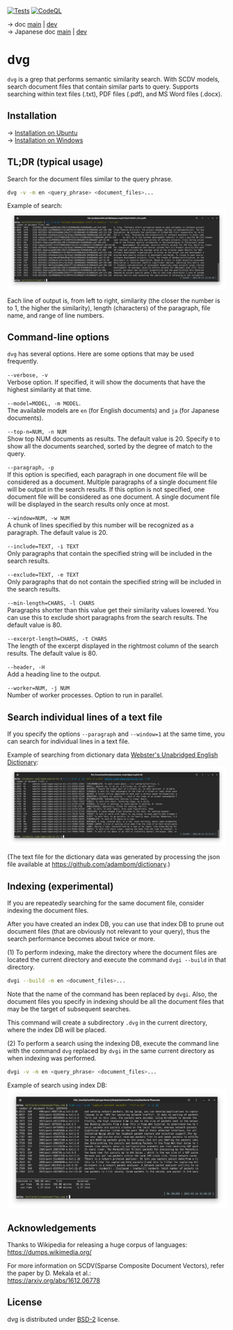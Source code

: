 [![Tests](https://github.com/tos-kamiya/dvg/actions/workflows/tests.yaml/badge.svg)](https://github.com/tos-kamiya/dvg/actions/workflows/tests.yaml) [![CodeQL](https://github.com/tos-kamiya/dvg/actions/workflows/codeql-analysis.yml/badge.svg)](https://github.com/tos-kamiya/dvg/actions/workflows/codeql-analysis.yml)

&rarr; doc [main](https://github.com/tos-kamiya/dvg/) | [dev](https://github.com/tos-kamiya/dvg/tree/dev)  
&rarr; Japanese doc [main](https://github.com/tos-kamiya/dvg/blob/main/README.ja_JP.md) | [dev](https://github.com/tos-kamiya/dvg/blob/dev/README.ja_JP.md)  

# dvg

`dvg` is a grep that performs semantic similarity search.
With SCDV models, search document files that contain similar parts to query.
Supports searching within text files (.txt), PDF files (.pdf), and MS Word files (.docx).

## Installation

&rarr; [Installation on Ubuntu](docs/installation-on-ubuntu.md)  
&rarr; [Installation on Windows](docs/installation-on-windows.md)  

## TL;DR (typical usage)

Search for the document files similar to the query phrase.

```sh
dvg -v -m en <query_phrase> <document_files>...
```

Example of search:  
![](docs/images/run1.png)

Each line of output is, from left to right, similarity (the closer the number is to 1, the higher the similarity), length (characters) of the paragraph, file name, and range of line numbers.

## Command-line options

`dvg` has several options. Here are some options that may be used frequently.

`--verbose, -v`  
Verbose option. If specified, it will show the documents that have the highest similarity at that time.

`--model=MODEL, -m MODEL`.  
The available models are `en` (for English documents) and `ja` (for Japanese documents).

`--top-n=NUM, -n NUM`  
Show top NUM documents as results. The default value is 20.
Specify `0` to show all the documents searched, sorted by the degree of match to the query.

`--paragraph, -p`  
If this option is specified, each paragraph in one document file will be considered as a document. Multiple paragraphs of a single document file will be output in the search results.
If this option is not specified, one document file will be considered as one document. A single document file will be displayed in the search results only once at most.

`--window=NUM, -w NUM`  
A chunk of lines specified by this number will be recognized as a paragraph.
The default value is 20.

`--include=TEXT, -i TEXT`  
Only paragraphs that contain the specified string will be included in the search results.

`--exclude=TEXT, -e TEXT`  
Only paragraphs that do not contain the specified string will be included in the search results.

`--min-length=CHARS, -l CHARS`  
Paragraphs shorter than this value get their similarity values lowered. You can use this to exclude short paragraphs from the search results. The default value is 80.

`--excerpt-length=CHARS, -t CHARS`  
The length of the excerpt displayed in the rightmost column of the search results. The default value is 80.

`--header, -H`  
Add a heading line to the output.


`--worker=NUM, -j NUM`  
Number of worker processes. Option to run in parallel.

## Search individual lines of a text file

If you specify the options `--paragraph` and `--window=1` at the same time, you can search for individual lines in a text file. 

Example of searching from dictionary data [Webster's Unabridged English Dictionary](https://www.gutenberg.org/ebooks/29765):  
![](docs/images/run8.png)

(The text file for the dictionary data was generated by processing the json file available at https://github.com/adambom/dictionary.)

## Indexing (experimental)

If you are repeatedly searching for the same document file, consider indexing the document files.

After you have created an index DB, you can use that index DB to prune out document files (that are obviously not relevant to your query), thus the search performance becomes about twice or more.

(1) To perform indexing, make the directory where the document files are located the current directory and execute the command `dvgi --build` in that directory.

```sh
dvgi --build -m en <document_files>...
```

Note that the name of the command has been replaced by `dvgi`. Also, the document files you specify in indexing should be all the document files that may be the target of subsequent searches.

This command will create a subdirectory `.dvg` in the current directory, where the index DB will be placed.

(2) To perform a search using the indexing DB, execute the command line with the command `dvg` replaced by `dvgi` in the same current directory as when indexing was performed.

```sh
dvgi -v -m en <query_phrase> <document_files>...
```

Example of search using index DB:  
![](docs/images/run9.png)

## Acknowledgements

Thanks to Wikipedia for releasing a huge corpus of languages:  
https://dumps.wikimedia.org/

For more information on SCDV(Sparse Composite Document Vectors), refer the paper by D. Mekala et al.:  
https://arxiv.org/abs/1612.06778

## License

dvg is distributed under [BSD-2](https://opensource.org/licenses/BSD-2-Clause) license.

